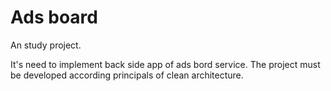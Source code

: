 # Ads board

An study project.

It's need to implement back side app of ads bord service.
The project must be developed according principals of clean architecture. 